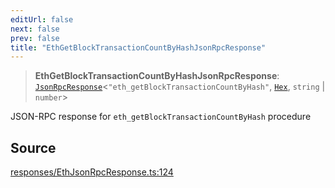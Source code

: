 ```yaml
---
editUrl: false
next: false
prev: false
title: "EthGetBlockTransactionCountByHashJsonRpcResponse"
---
```


> **EthGetBlockTransactionCountByHashJsonRpcResponse**: [`JsonRpcResponse`](/reference/jsonrpc/type-aliases/jsonrpcresponse/)\<`"eth_getBlockTransactionCountByHash"`, [`Hex`](/reference/utils/type-aliases/hex/), `string` \| `number`\>

JSON-RPC response for `eth_getBlockTransactionCountByHash` procedure

## Source

[responses/EthJsonRpcResponse.ts:124](https://github.com/evmts/tevm-monorepo/blob/main/packages/procedures-types/src/responses/EthJsonRpcResponse.ts#L124)
